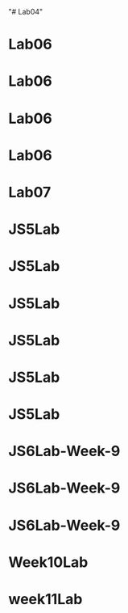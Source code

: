 "# Lab04" 
# Lab06
# Lab06
# Lab06
# Lab06
# Lab07
# JS5Lab
# JS5Lab
# JS5Lab
# JS5Lab
# JS5Lab
# JS5Lab
# JS6Lab-Week-9
# JS6Lab-Week-9
# JS6Lab-Week-9
# Week10Lab
# week11Lab

